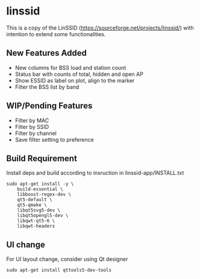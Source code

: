 # linssid

This is a copy of the LinSSID (https://sourceforge.net/projects/linssid/) with intention to extend some functionalities.

## New Features Added
- New columns for BSS load and station count
- Status bar with counts of total, hidden and open AP
- Show ESSID as label on plot, align to the marker
- Filter the BSS list by band

## WIP/Pending Features
- Filter by MAC
- Filter by SSID
- Filter by channel
- Save filter setting to preference

## Build Requirement

Install deps and build according to insruction in linssid-app/INSTALL.txt

```
sudo apt-get install -y \
	build-essential \
	libboost-regex-dev \
	qt5-default \
	qt5-qmake \
	libqt5svg5-dev \
	libqt5opengl5-dev \
	libqwt-qt5-6 \
	libqwt-headers
```

## UI change
For UI layout change, consider using Qt designer

```
sudo apt-get install qttools5-dev-tools
```
